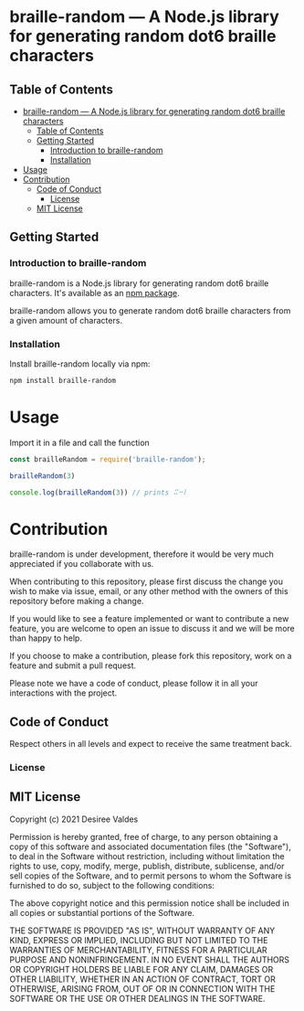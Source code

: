 braille-random — A Node.js library for generating random dot6 braille characters
====

## Table of Contents
- [braille-random — A Node.js library for generating random dot6 braille characters](#braille-random--a-nodejs-library-for-generating-random-dot6-braille-characters)
  - [Table of Contents](#table-of-contents)
  - [Getting Started](#getting-started)
    - [Introduction to braille-random](#introduction-to-braille-random)
    - [Installation](#installation)
- [Usage](#usage)
- [Contribution](#contribution)
  - [Code of Conduct](#code-of-conduct)
    - [License](#license)
  - [MIT License](#mit-license)

Getting Started
----

### Introduction to braille-random

braille-random is a Node.js library for generating random dot6 braille characters. It's
available as an [npm package](https://npmjs.org/package/braille-random).

braille-random allows you to generate random dot6 braille characters from a given amount of characters.

### Installation

Install braille-random locally via npm:

```bash
npm install braille-random
```
# Usage

Import it in a file and call the function

```js
const brailleRandom = require('braille-random');

brailleRandom(3)

console.log(brailleRandom(3)) // prints ⠭⠒⠇
```

# Contribution

braille-random is under development, therefore it would be very much appreciated if you collaborate with us.

When contributing to this repository, please first discuss the change you wish to make via issue, email, or any other method with the owners of this repository before making a change. 

If you would like to see a feature implemented or want to contribute a new feature, you are welcome to open an issue to discuss it and we will be more than happy to help.

If you choose to make a contribution, please fork this repository, work on a feature and submit a pull request.

Please note we have a code of conduct, please follow it in all your interactions with the project.

## Code of Conduct

Respect others in all levels and expect to receive the same treatment back.

### License

MIT License
----

Copyright (c) 2021 Desiree Valdes

Permission is hereby granted, free of charge, to any person obtaining a copy
of this software and associated documentation files (the "Software"), to deal
in the Software without restriction, including without limitation the rights
to use, copy, modify, merge, publish, distribute, sublicense, and/or sell
copies of the Software, and to permit persons to whom the Software is
furnished to do so, subject to the following conditions:

The above copyright notice and this permission notice shall be included in all
copies or substantial portions of the Software.

THE SOFTWARE IS PROVIDED "AS IS", WITHOUT WARRANTY OF ANY KIND, EXPRESS OR
IMPLIED, INCLUDING BUT NOT LIMITED TO THE WARRANTIES OF MERCHANTABILITY,
FITNESS FOR A PARTICULAR PURPOSE AND NONINFRINGEMENT. IN NO EVENT SHALL THE
AUTHORS OR COPYRIGHT HOLDERS BE LIABLE FOR ANY CLAIM, DAMAGES OR OTHER
LIABILITY, WHETHER IN AN ACTION OF CONTRACT, TORT OR OTHERWISE, ARISING FROM,
OUT OF OR IN CONNECTION WITH THE SOFTWARE OR THE USE OR OTHER DEALINGS IN THE
SOFTWARE.